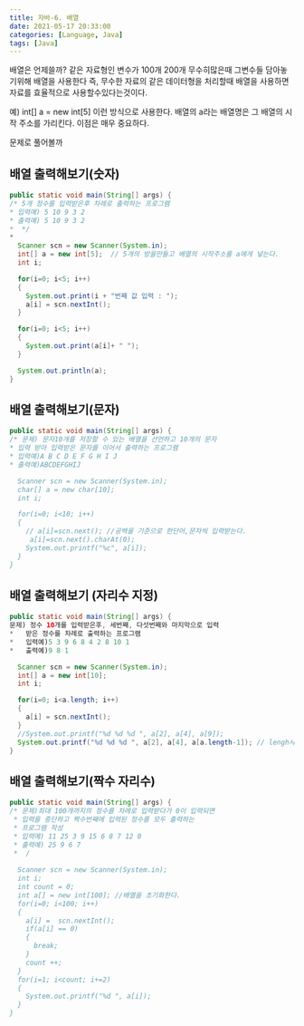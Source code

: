 ```yaml
---
title: 자바-6. 배열
date: 2021-05-17 20:33:00
categories: [Language, Java]
tags: [Java]
---
```


배열은 언제쓸까?
같은 자료형인 변수가 100개 200개 무수히많은때 그변수들 담아놓기위해 배열을 사용한다
즉, 무수한 자료의 같은 데이터형을 처리할때 배열을 사용하면 자료를 효율적으로 사용할수있다는것이다.

예)
int[] a = new int[5]   이런 방식으로 사용한다.
배열의 a라는 배열명은 그 배열의 시작 주소를 가리킨다.
이점은 매우 중요하다.

문제로 풀어볼까


## 배열 출력해보기(숫자)

```java
public static void main(String[] args) {
/* 5개 정수를 입력받은후 차례로 출력하는 프로그램
* 입력예) 5 10 9 3 2
* 출력예) 5 10 9 3 2
*  */
*  
  Scanner scn = new Scanner(System.in);
  int[] a = new int[5];  // 5개의 방을만들고 배열의 시작주소를 a에게 넣는다.
  int i;

  for(i=0; i<5; i++)
  {
    System.out.print(i + "번째 값 입력 : ");
    a[i] = scn.nextInt();
  }

  for(i=0; i<5; i++)
  {
    System.out.print(a[i]+ " ");
  }

  System.out.println(a);
}
```

## 배열 출력해보기(문자)

```java
public static void main(String[] args) {
/* 문제) 문자10개를 저장할 수 있는 배열을 선언하고 10개의 문자
* 입력 받아 입력받은 문자를 이어서 출력하는 프로그램
* 입력예)A B C D E F G H I J
* 출력예)ABCDEFGHIJ	

  Scanner scn = new Scanner(System.in);
  char[] a = new char[10];
  int i;

  for(i=0; i<10; i++)
  {
    // a[i]=scn.next();	//공백을 기준으로 한단어,문자씩 입력받는다.
     a[i]=scn.next().charAt(0);
    System.out.printf("%c", a[i]);
  }
}
```

## 배열 출력해보기 (자리수 지정)

```java
public static void main(String[] args) {
문제) 정수 10개를 입력받은후, 세번째, 다섯번째와 마지막으로 입력
*	받은 정수를 차례로 출력하는 프로그램
*	입력예)5 3 9 6 8 4 2 8 10 1
*	출력예)9 8 1

  Scanner scn = new Scanner(System.in);
  int[] a = new int[10];
  int i;

  for(i=0; i<a.length; i++)
  {
    a[i] = scn.nextInt();
  }
  //System.out.printf("%d %d %d ", a[2], a[4], a[9]);
  System.out.printf("%d %d %d ", a[2], a[4], a[a.length-1]); // lengh사용하여 배열의 길이를 셀수있다.
}
```

## 배열 출력해보기(짝수 자리수)

```java
public static void main(String[] args) {
/* 문제)최대 100개까지의 정수를 차례로 입력받다가 0이 입력되면
 * 입력을 중단하고 짝수번째에 입력된 정수를 모두 출력하는
 * 프로그램 작성
 * 입력예) 11 25 3 9 15 6 8 7 12 0
 * 출력예) 25 9 6 7
 *  /
 
  Scanner scn = new Scanner(System.in);
  int i; 
  int count = 0;
  int a[] = new int[100]; //배열을 초기화한다.
  for(i=0; i<100; i++)
  {
    a[i] =  scn.nextInt();
    if(a[i] == 0)
    {
      break;
    }
    count ++;
  }
  for(i=1; i<count; i+=2)
  {
    System.out.printf("%d ", a[i]);
  }
}
```




